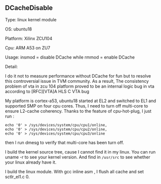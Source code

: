 ## DCacheDisable
Type: linux kernel module

OS: ubuntu18

Platform: Xilinx ZCU104

Cpu: ARM A53 on ZU7

Usage: insmod = disable DCache while rmmod = enable DCache

Detail: 

I do it not to measure performance without DCache for fun but to resolve this controversial issue in TVM community. As a result, The consistency problem of vta in zcu 104 platform proved to be an internal logic bug in vta according to [RFC][VTA]A HLS C VTA bug

My platform is cortex-a53, ubuntu18 started at EL2 and switched to EL1 and supported SMP on four cpu cores. Thus, I need to turn off multi-core to ensure L2-cache coherency. Thanks to the feature of cpu-hot-plug, I just run :
```
echo '0' > /sys/devices/system/cpu/cpu1/online,
echo '0' > /sys/devices/system/cpu/cpu2/online,
echo '0' > /sys/devices/system/cpu/cpu3/online
```
then I run dmesg to verify that multi-core has been turn off.

I build the kernel source tree, cause I cannot find it in my linux. You can run uname -r to see your kernel version. And find in `/usr/src` to see whether your linux already have it.

I build the linux module. With gcc inline asm , I flush all cache and set sctlr_el1.c 0.
